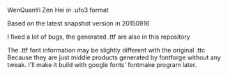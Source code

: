 WenQuanYi Zen Hei in .ufo3 format

Based on the latest snapshot version in 20150916

I fixed a lot of bugs, the generated .ttf are also in this repository

The .ttf font information may be slightly different with the original .ttc
Because they are just middle products generated by fontforge without any
tweak. I'll make it build with google fonts' fontmake program later.
